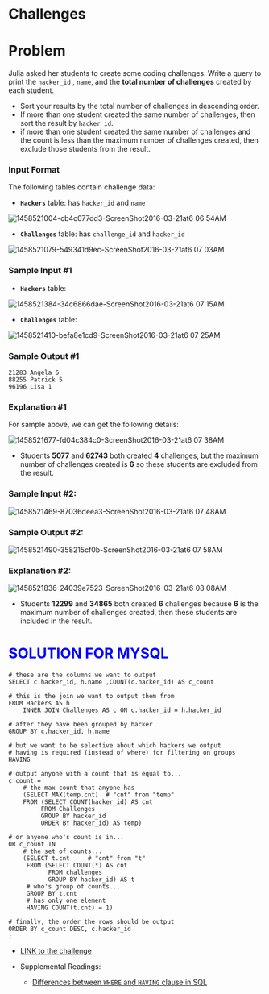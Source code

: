 # Challenges

# Problem

Julia asked her students to create some coding challenges.
Write a query to print the `hacker_id` , `name`, and the **total number of challenges** created by each student.
- Sort your results by the total number of challenges in descending order.
- If more than one student created the same number of challenges, then sort the result by `hacker_id`.
- if more than one student created the same number of challenges and the count is less than the maximum number of challenges created, then exclude those students from the result.

### Input Format
The following tables contain challenge data:
- **`Hackers`** table: has `hacker_id` and `name`

![1458521004-cb4c077dd3-ScreenShot2016-03-21at6 06 54AM](https://user-images.githubusercontent.com/70767722/124061250-903f8500-d9fc-11eb-8e49-1e2d1d5824a6.png)

- **`Challenges`** table: has `challenge_id` and `hacker_id`

![1458521079-549341d9ec-ScreenShot2016-03-21at6 07 03AM](https://user-images.githubusercontent.com/70767722/124061261-959ccf80-d9fc-11eb-816d-f5fc45315a17.png)


### Sample Input #1

- **`Hackers`** table:

![1458521384-34c6866dae-ScreenShot2016-03-21at6 07 15AM](https://user-images.githubusercontent.com/70767722/124061282-9c2b4700-d9fc-11eb-864b-601100b2e805.png)

- **`Challenges`** table:

![1458521410-befa8e1cd9-ScreenShot2016-03-21at6 07 25AM](https://user-images.githubusercontent.com/70767722/124061296-a0effb00-d9fc-11eb-86ff-e230351f2966.png)

### Sample Output #1
```
21283 Angela 6
88255 Patrick 5
96196 Lisa 1
```

### Explanation #1

For sample above, we can get the following details:

![1458521677-fd04c384c0-ScreenShot2016-03-21at6 07 38AM](https://user-images.githubusercontent.com/70767722/124061362-bb29d900-d9fc-11eb-98ad-39c884b7d44d.png)


- Students **5077** and **62743** both created **4** challenges, but the maximum number of challenges created is **6** so these students are excluded from the result.

### Sample Input #2:

![1458521469-87036deea3-ScreenShot2016-03-21at6 07 48AM](https://user-images.githubusercontent.com/70767722/124061385-c250e700-d9fc-11eb-95e3-440af3fa615e.png)

### Sample Output #2:

![1458521490-358215cf0b-ScreenShot2016-03-21at6 07 58AM](https://user-images.githubusercontent.com/70767722/124061393-c67d0480-d9fc-11eb-8a9f-972a2bd49dce.png)

### Explanation #2:

![1458521836-24039e7523-ScreenShot2016-03-21at6 08 08AM](https://user-images.githubusercontent.com/70767722/124061408-cbda4f00-d9fc-11eb-913a-02d628191f84.png)

- Students **12299** and **34865** both created **6** challenges because **6** is the maximum number of challenges created, then these students are included in the result.

# <span style="color:blue">SOLUTION FOR MYSQL</span>

```mysql
# these are the columns we want to output 
SELECT c.hacker_id, h.name ,COUNT(c.hacker_id) AS c_count

# this is the join we want to output them from 
FROM Hackers AS h
    INNER JOIN Challenges AS c ON c.hacker_id = h.hacker_id

# after they have been grouped by hacker 
GROUP BY c.hacker_id, h.name

# but we want to be selective about which hackers we output 
# having is required (instead of where) for filtering on groups 
HAVING 

# output anyone with a count that is equal to... 
c_count = 
    # the max count that anyone has 
    (SELECT MAX(temp.cnt)  # "cnt" from "temp"
    FROM (SELECT COUNT(hacker_id) AS cnt
         FROM Challenges
         GROUP BY hacker_id
         ORDER BY hacker_id) AS temp)

# or anyone who's count is in... 
OR c_count IN
    # the set of counts... 
    (SELECT t.cnt     # "cnt" from "t"
     FROM (SELECT COUNT(*) AS cnt 
           FROM challenges
           GROUP BY hacker_id) AS t
     # who's group of counts... 
     GROUP BY t.cnt
     # has only one element 
     HAVING COUNT(t.cnt) = 1)

# finally, the order the rows should be output
ORDER BY c_count DESC, c.hacker_id
;
```


- [LINK to the challenge](https://www.hackerrank.com/challenges/challenges/problem)

- Supplemental Readings:
    * [Differences between `WHERE` and `HAVING` clause in SQL](https://www.java67.com/2019/06/difference-between-where-and-having-in-sql.html)
